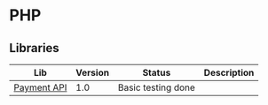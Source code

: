 # PHP

## Libraries

| Lib                           | Version | Status             | Description |
| ----------------------------- | ------- | ------------------ | ----------- |
| [Payment API](PaymentAPI.php) | 1.0     | Basic testing done |             |
